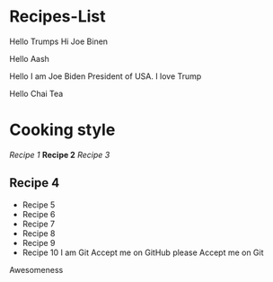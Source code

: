 # Recipes-List

Hello Trumps
Hi Joe Binen

Hello Aash

Hello I am Joe Biden President of USA. I love Trump

Hello Chai Tea

# Cooking style

_Recipe 1_
**Recipe 2**
_Recipe 3_

## Recipe 4

- Recipe 5
- Recipe 6
- Recipe 7
- Recipe 8
- Recipe 9
- Recipe 10
  I am Git Accept me on GitHub please
Accept me on Git


Awesomeness